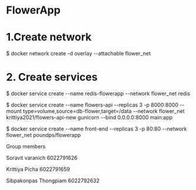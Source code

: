 # FlowerApp

# 1.Create network
$ docker network create -d overlay --attachable flower_net

# 2.	Create services
$ docker service create --name redis-flowerapp --network flower_net redis

$ docker service create --name flowers-api --replicas 3 -p 8000:8000 --mount type=volume,source=db-flower,target=/data --network flower_net krittiya2021/flowers-api-new gunicorn --bind 0.0.0.0:8000 main:app

$ docker service create --name front-end --replicas 3 -p 80:80 --network flower_net poundps/flowerapp





Group members

Soravit varanich 6022791626

Krittiya Picha 6022791659

Sibpakonpas Thongpiam 6022792632 


